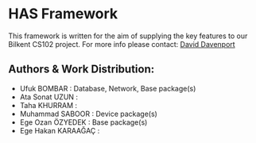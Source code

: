 # HAS Framework
This framework is written for the aim of supplying the key features to our Bilkent CS102 project. For more info please contact: [David Davenport](http://www.cs.bilkent.edu.tr/~david/david.html)
 
## Authors & Work Distribution:
* Ufuk BOMBAR         : Database, Network, Base package(s)
* Ata Sonat UZUN      : 
* Taha KHURRAM        : 
* Muhammad SABOOR     : Device package(s)
* Ege Ozan ÖZYEDEK    : Base package(s)
* Ege Hakan KARAAĞAÇ  : 
